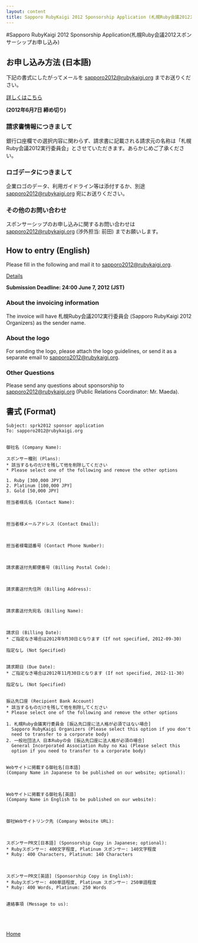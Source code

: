 ```yaml
---
layout: content
title: Sapporo RubyKaigi 2012 Sponsorship Application (札幌Ruby会議2012スポンサーシップお申し込み)
---
```


#Sapporo RubyKaigi 2012 Sponsorship Application<span>(札幌Ruby会議2012スポンサーシップお申し込み)<span>

## お申し込み方法 (日本語)

下記の書式にしたがってメールを sapporo2012@rubykaigi.org までお送りください。

[詳しくはこちら](sprk2012prospectus.pdf "札幌Ruby会議2012 スポンサーシップのご案内")

**(2012年6月7日 締め切り)**

### 請求書情報につきまして

銀行口座欄での選択内容に関わらず、請求書に記載される請求元の名称は「札幌Ruby会議2012実行委員会」とさせていただきます。あらかじめご了承ください。

### ロゴデータにつきまして

企業ロゴのデータ、利用ガイドライン等は添付するか、別途 sapporo2012@rubykaigi.org 宛にお送りください。

### その他のお問い合わせ

スポンサーシップのお申し込みに関するお問い合わせは sapporo2012@rubykaigi.org (渉外担当: 前田) までお願いします。

## How to entry (English)

Please fill in the following and mail it to sapporo2012@rubykaigi.org.

[Details](sprk2012prospectus_en.pdf "Call for Sponsors of Sapporo RubyKaigi 2012")

**Submission Deadline: 24:00 June 7, 2012 (JST)**

### About the invoicing information

The invoice will have 札幌Ruby会議2012実行委員会 (Sapporo RubyKaigi 2012 Organizers) as the sender name.

### About the logo

For sending the logo, please attach the logo guidelines, or send it as
a separate email to sapporo2012@rubykaigi.org.

### Other Questions

Please send any questions about sponsorship to
sapporo2012@rubykaigi.org (Public Relations Coordinator: Mr. Maeda).

## 書式 (Format)

    Subject: sprk2012 sponsor application
    To: sapporo2012@rubykaigi.org
    
    
    御社名 (Company Name):
    
    スポンサー種別 (Plans):
    * 該当するものだけを残して他を削除してください
    * Please select one of the following and remove the other options
    
    1. Ruby [300,000 JPY]
    2. Platinum [100,000 JPY]
    3. Gold [50,000 JPY]
    
    担当者様氏名 (Contact Name):
    
    
    
    担当者様メールアドレス (Contact Email):
    
    
    
    担当者様電話番号 (Contact Phone Number):
    
    
    
    請求書送付先郵便番号 (Billing Postal Code):
    
    
    
    請求書送付先住所 (Billing Address):
    
    
    
    請求書送付先宛名 (Billing Name):
    
    
    
    請求日 (Billing Date):
    * ご指定なき場合は2012年9月30日となります (If not specified, 2012-09-30)
    
    指定なし (Not Specified)
    
    
    請求期日 (Due Date):
    * ご指定なき場合は2012年11月30日となります (If not specified, 2012-11-30)
    
    指定なし (Not Specified)
    
    
    振込先口座 (Recipient Bank Account)
    * 該当するものだけを残して他を削除してください
    * Please select one of the following and remove the other options
    
    1. 札幌Ruby会議実行委員会 [振込先口座に法人格が必須ではない場合]
      Sapporo RubyKaigi Organizers (Please select this option if you don't
      need to transfer to a corporate body)
    2. 一般社団法人 日本Rubyの会 [振込先口座に法人格が必須の場合]
      General Incorporated Association Ruby no Kai (Please select this
      option if you need to transfer to a corporate body)
    
    
    Webサイトに掲載する御社名[日本語]
    (Company Name in Japanese to be published on our website; optional):
    
    
    
    Webサイトに掲載する御社名[英語]
    (Company Name in English to be published on our website):
    
    
    
    御社Webサイトリンク先 (Company Website URL):
    
    
    
    スポンサーPR文[日本語] (Sponsorship Copy in Japanese; optional):
    * Rubyスポンサー: 400文字程度, Platinum スポンサー: 140文字程度
    * Ruby: 400 Characters, Platinum: 140 Characters
    
    
    
    スポンサーPR文[英語] (Sponsorship Copy in English):
    * Rubyスポンサー: 400単語程度, Platinum スポンサー: 250単語程度
    * Ruby: 400 Words, Platinum: 250 Words
    
    
    連絡事項 (Message to us):
    　
    　
    　
<a href="/">Home</a>

